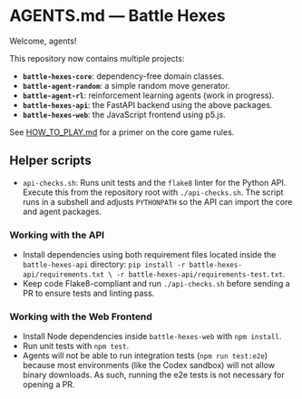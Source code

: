 # AGENTS.md — Battle Hexes

Welcome, agents!

This repository now contains multiple projects:

- **`battle-hexes-core`**: dependency-free domain classes.
- **`battle-agent-random`**: a simple random move generator.
- **`battle-agent-rl`**: reinforcement learning agents (work in progress).
- **`battle-hexes-api`**: the FastAPI backend using the above packages.
- **`battle-hexes-web`**: the JavaScript frontend using p5.js.

See [HOW_TO_PLAY.md](HOW_TO_PLAY.md) for a primer on the core game rules.

## Helper scripts
- `api-checks.sh`: Runs unit tests and the `flake8` linter for the Python API.
  Execute this from the repository root with `./api-checks.sh`. The script runs
  in a subshell and adjusts `PYTHONPATH` so the API can import the core and agent packages.

### Working with the API

- Install dependencies using both requirement files located inside the
  `battle-hexes-api` directory:
  `pip install -r battle-hexes-api/requirements.txt \
     -r battle-hexes-api/requirements-test.txt`.
- Keep code Flake8-compliant and run `./api-checks.sh` before sending a PR to
  ensure tests and linting pass.

### Working with the Web Frontend

- Install Node dependencies inside `battle-hexes-web` with `npm install`.
- Run unit tests with `npm test`.
- Agents will not be able to run integration tests (`npm run test:e2e`) because
  most environments (like the Codex sandbox) will not allow binary downloads. As such, 
  running the e2e tests is not necessary for opening a PR.
